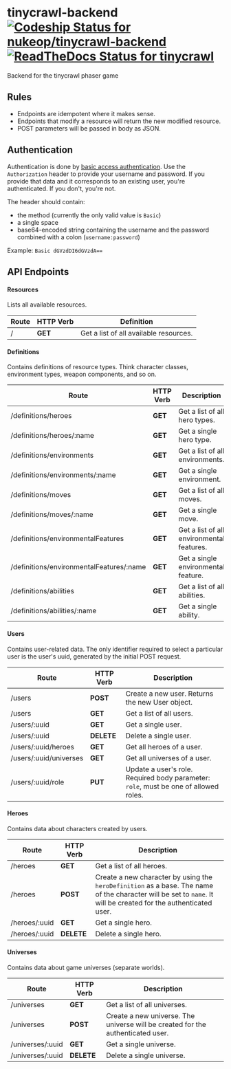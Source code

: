 # tinycrawl-backend [![Codeship Status for nukeop/tinycrawl-backend](https://img.shields.io/codeship/7d85d430-0a8d-0136-3fd1-669fed979da3/master.svg?style=for-the-badge)](https://app.codeship.com/projects/281672) [![ReadTheDocs Status for tinycrawl](https://img.shields.io/readthedocs/tinycrawl.svg?style=for-the-badge)](http://tinycrawl.readthedocs.io/en/latest/)
Backend for the tinycrawl phaser game

## Rules

-   Endpoints are idempotent where it makes sense.
-   Endpoints that modify a resource will return the new modified resource.
-   POST parameters will be passed in body as JSON.

## Authentication

Authentication is done by [basic access authentication](https://en.wikipedia.org/wiki/Basic_access_authentication).
Use the `Authorization` header to provide your username and password. If you provide that data and it corresponds to an existing user, you're authenticated. If you don't, you're not.

The header should contain:
* the method (currently the only valid value is `Basic`)
* a single space
* base64-encoded string containing the username and the password combined with a colon (`username:password`)

Example: `Basic dGVzdDI6dGVzdA==`

## API Endpoints

#### Resources

Lists all available resources.

Route | HTTP Verb | Definition
------|-----------|---------------------------------------
/     | **GET**   | Get a list of all available resources.

#### Definitions

Contains definitions of resource types. Think character classes, environment types, weapon components, and so on.

Route                                    | HTTP Verb | Description
-----------------------------------------|-----------|------------------------------------------
/definitions/heroes                      | **GET**   | Get a list of all hero types.
/definitions/heroes/:name                | **GET**   | Get a single hero type.
/definitions/environments                | **GET**   | Get a list of all environments.
/definitions/environments/:name          | **GET**   | Get a single environment.
/definitions/moves                       | **GET**   | Get a list of all moves.
/definitions/moves/:name                 | **GET**   | Get a single move.
/definitions/environmentalFeatures       | **GET**   | Get a list of all environmental features.
/definitions/environmentalFeatures/:name | **GET**   | Get a single environmental feature.
/definitions/abilities                   | **GET**   | Get a list of all abilities.
/definitions/abilities/:name             | **GET**   | Get a single ability.

#### Users

Contains user-related data. The only identifier required to select a particular user is the user's uuid, generated by the initial POST request.

Route                  | HTTP Verb  | Description
-----------------------|------------|-------------------------------------------------------------------------------------
/users                 | **POST**   | Create a new user. Returns the new User object.
/users                 | **GET**    | Get a list of all users.
/users/:uuid           | **GET**    | Get a single user.
/users/:uuid           | **DELETE** | Delete a single user.
/users/:uuid/heroes    | **GET**    | Get all heroes of a user.
/users/:uuid/universes | **GET**    | Get all universes of a user.
/users/:uuid/role      | **PUT**    | Update a user's role. Required body parameter: `role`, must be one of allowed roles.

#### Heroes

Contains data about characters created by users.

Route                           | HTTP Verb  | Description
--------------------------------|------------|---------------------------------------------------------------------------------------------------------------------------------------------------------------------------
/heroes                         | **GET**    | Get a list of all heroes.
/heroes                         | **POST**   | Create a new character by using the `heroDefinition` as a base. The name of the character will be set to `name`. It will be created for the authenticated user.
/heroes/:uuid                   | **GET**    | Get a single hero.
/heroes/:uuid                   | **DELETE** | Delete a single hero.

#### Universes

Contains data about game universes (separate worlds).

Route                    | HTTP Verb  | Description
-------------------------|------------|-----------------------------------------------------------------------------------------------------------------------------------------------
/universes               | **GET**    | Get a list of all universes.
/universes               | **POST**   | Create a new universe. The universe will be created for the authenticated user.
/universes/:uuid         | **GET**    | Get a single universe.
/universes/:uuid         | **DELETE** | Delete a single universe.
